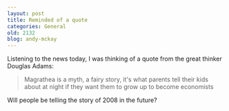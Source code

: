 ```yaml
---
layout: post
title: Reminded of a quote
categories: General
old: 2132
blog: andy-mckay
---
```

<p>Listening to the news today, I was thinking of a quote from the great thinker Douglas Adams:</p>
<blockquote>Magrathea is a myth, a fairy story, it's what parents tell their kids about at night if they want them to grow up to become economists</blockquote>
<p>Will people be telling the story of 2008 in the future?</p>